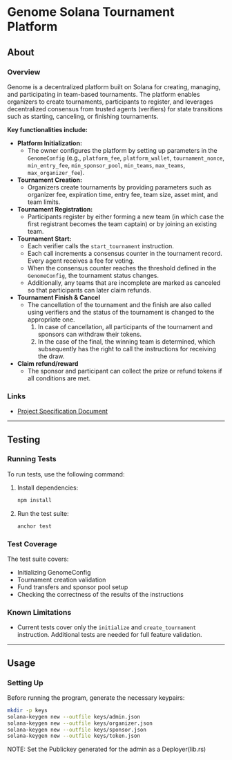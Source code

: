# Genome Solana Tournament Platform

## About

### Overview

Genome is a decentralized platform built on Solana for creating, managing, and participating in team-based tournaments. The platform enables organizers to create tournaments, participants to register, and leverages decentralized consensus from trusted agents (verifiers) for state transitions such as starting, canceling, or finishing tournaments.

**Key functionalities include:**

- **Platform Initialization:**  
  - The owner configures the platform by setting up parameters in the `GenomeConfig` (e.g., `platform_fee`, `platform_wallet`, `tournament_nonce`, `min_entry_fee`, `min_sponsor_pool`, `min_teams`, `max_teams`, `max_organizer_fee`).
- **Tournament Creation:**  
  - Organizers create tournaments by providing parameters such as organizer fee, expiration time, entry fee, team size, asset mint, and team limits.
- **Tournament Registration:**  
  - Participants register by either forming a new team (in which case the first registrant becomes the team captain) or by joining an existing team.
- **Tournament Start:**  
  - Each verifier calls the `start_tournament` instruction.  
  - Each call increments a consensus counter in the tournament record. Every agent receives a fee for voting.
  - When the consensus counter reaches the threshold defined in the `GenomeConfig`, the tournament status changes.
  - Additionally, any teams that are incomplete are marked as canceled so that participants can later claim refunds.
- **Tournament Finish & Cancel**  
  - The cancellation of the tournament and the finish are also called using verifiers and the status of the tournament is changed to the appropriate one.
    1. In case of cancellation, all participants of the tournament and sponsors can withdraw their tokens.
    2. In the case of the final, the winning team is determined, which subsequently has the right to call the instructions for receiving the draw.
- **Claim refund/reward**
  - The sponsor and participant can collect the prize or refund tokens if all conditions are met.

### Links

- [Project Specification Document](https://entangle.atlassian.net/wiki/spaces/ENTN/pages/264339472/Team+tournament+single+chain)

---

## Testing

### Running Tests

To run tests, use the following command:

1. Install dependencies:

    ```sh
    npm install
    ```

2. Run the test suite:

    ```sh
    anchor test
    ```

### Test Coverage

The test suite covers:

- Initializing GenomeConfig
- Tournament creation validation
- Fund transfers and sponsor pool setup
- Checking the correctness of the results of the instructions

### Known Limitations

- Current tests cover only the `initialize` and `create_tournament` instruction. Additional tests are needed for full feature validation.

---

## Usage

### Setting Up

Before running the program, generate the necessary keypairs:

```sh
mkdir -p keys
solana-keygen new --outfile keys/admin.json
solana-keygen new --outfile keys/organizer.json
solana-keygen new --outfile keys/sponsor.json
solana-keygen new --outfile keys/token.json
```

NOTE: Set the Publickey generated for the admin as a Deployer(lib.rs)